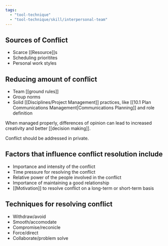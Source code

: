 ```yaml
---
tags:
  - "tool-technique"
  - "tool-technique/skill/interpersonal-team"
---
```

## Sources of Conflict
- Scarce [[Resource]]s
- Scheduling prioritites
- Personal work styles
## Reducing amount of conflict
* Team [[ground rules]]
* Group norms
* Solid [[Disciplines/Project Management]] practices, like [[10.1 Plan Communications Management|Communications Planning]] and role definition

When managed properly, differences of opinion can lead to increased creativity and better [[decision making]].

Conflict should be addressed in private.
## Factors that influence conflict resolution include
* Importance and intensity of the conflict
* Time pressure for resolving the conflict
* Relative power of the people involved in the conflict
* Importance of maintaining a good relationship
* [[Motivation]] to resolve conflict on a long-term or short-term basis
## Techniques for resolving conflict
* Withdraw/avoid
* Smooth/accomodate
* Compromise/reconicle
* Force/direct
* Collaborate/problem solve
